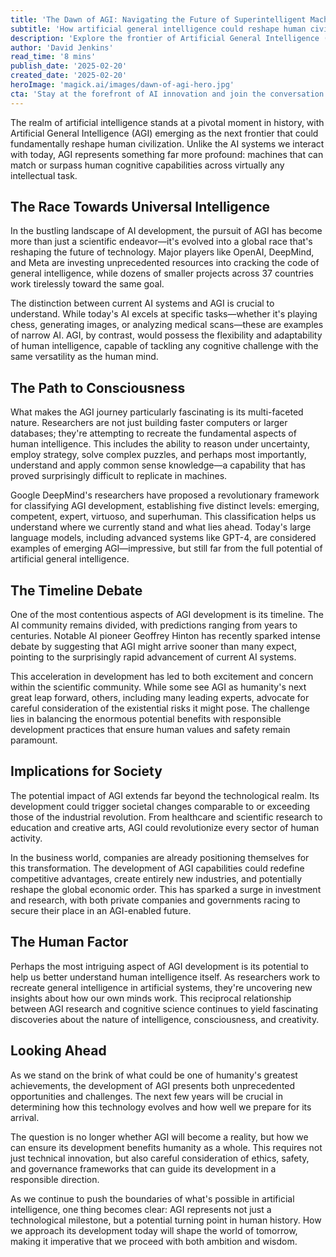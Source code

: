 ```yaml
---
title: 'The Dawn of AGI: Navigating the Future of Superintelligent Machines'
subtitle: 'How artificial general intelligence could reshape human civilization'
description: 'Explore the frontier of Artificial General Intelligence (AGI) and its potential to reshape human civilization. From the global race for development to the implications for society, discover how this revolutionary technology could transform our world and what it means for humanity's future.'
author: 'David Jenkins'
read_time: '8 mins'
publish_date: '2025-02-20'
created_date: '2025-02-20'
heroImage: 'magick.ai/images/dawn-of-agi-hero.jpg'
cta: 'Stay at the forefront of AI innovation and join the conversation about humanity's technological future. Follow us on LinkedIn for regular updates on AGI developments and expert insights into the evolving landscape of artificial intelligence.'
---
```


The realm of artificial intelligence stands at a pivotal moment in history, with Artificial General Intelligence (AGI) emerging as the next frontier that could fundamentally reshape human civilization. Unlike the AI systems we interact with today, AGI represents something far more profound: machines that can match or surpass human cognitive capabilities across virtually any intellectual task.

## The Race Towards Universal Intelligence

In the bustling landscape of AI development, the pursuit of AGI has become more than just a scientific endeavor—it's evolved into a global race that's reshaping the future of technology. Major players like OpenAI, DeepMind, and Meta are investing unprecedented resources into cracking the code of general intelligence, while dozens of smaller projects across 37 countries work tirelessly toward the same goal.

The distinction between current AI systems and AGI is crucial to understand. While today's AI excels at specific tasks—whether it's playing chess, generating images, or analyzing medical scans—these are examples of narrow AI. AGI, by contrast, would possess the flexibility and adaptability of human intelligence, capable of tackling any cognitive challenge with the same versatility as the human mind.

## The Path to Consciousness

What makes the AGI journey particularly fascinating is its multi-faceted nature. Researchers are not just building faster computers or larger databases; they're attempting to recreate the fundamental aspects of human intelligence. This includes the ability to reason under uncertainty, employ strategy, solve complex puzzles, and perhaps most importantly, understand and apply common sense knowledge—a capability that has proved surprisingly difficult to replicate in machines.

Google DeepMind's researchers have proposed a revolutionary framework for classifying AGI development, establishing five distinct levels: emerging, competent, expert, virtuoso, and superhuman. This classification helps us understand where we currently stand and what lies ahead. Today's large language models, including advanced systems like GPT-4, are considered examples of emerging AGI—impressive, but still far from the full potential of artificial general intelligence.

## The Timeline Debate

One of the most contentious aspects of AGI development is its timeline. The AI community remains divided, with predictions ranging from years to centuries. Notable AI pioneer Geoffrey Hinton has recently sparked intense debate by suggesting that AGI might arrive sooner than many expect, pointing to the surprisingly rapid advancement of current AI systems.

This acceleration in development has led to both excitement and concern within the scientific community. While some see AGI as humanity's next great leap forward, others, including many leading experts, advocate for careful consideration of the existential risks it might pose. The challenge lies in balancing the enormous potential benefits with responsible development practices that ensure human values and safety remain paramount.

## Implications for Society

The potential impact of AGI extends far beyond the technological realm. Its development could trigger societal changes comparable to or exceeding those of the industrial revolution. From healthcare and scientific research to education and creative arts, AGI could revolutionize every sector of human activity.

In the business world, companies are already positioning themselves for this transformation. The development of AGI capabilities could redefine competitive advantages, create entirely new industries, and potentially reshape the global economic order. This has sparked a surge in investment and research, with both private companies and governments racing to secure their place in an AGI-enabled future.

## The Human Factor

Perhaps the most intriguing aspect of AGI development is its potential to help us better understand human intelligence itself. As researchers work to recreate general intelligence in artificial systems, they're uncovering new insights about how our own minds work. This reciprocal relationship between AGI research and cognitive science continues to yield fascinating discoveries about the nature of intelligence, consciousness, and creativity.

## Looking Ahead

As we stand on the brink of what could be one of humanity's greatest achievements, the development of AGI presents both unprecedented opportunities and challenges. The next few years will be crucial in determining how this technology evolves and how well we prepare for its arrival.

The question is no longer whether AGI will become a reality, but how we can ensure its development benefits humanity as a whole. This requires not just technical innovation, but also careful consideration of ethics, safety, and governance frameworks that can guide its development in a responsible direction.

As we continue to push the boundaries of what's possible in artificial intelligence, one thing becomes clear: AGI represents not just a technological milestone, but a potential turning point in human history. How we approach its development today will shape the world of tomorrow, making it imperative that we proceed with both ambition and wisdom.
